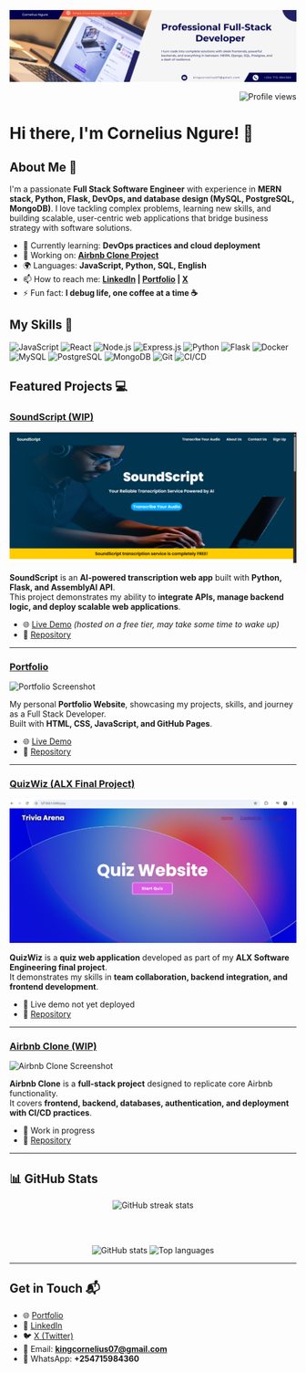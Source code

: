 ![Banner Image](https://github.com/CorneliusNgure/Images/blob/main/Professional_Full_Stack%20_Linkedin_Banner.png?raw=true)

<p align="right">
  <img src="https://komarev.com/ghpvc/?username=CorneliusNgure&label=Profile%20Views&color=0e75b6&style=flat" alt="Profile views" />
</p>

# Hi there, I'm Cornelius Ngure! 👋

## About Me 🚀

I'm a passionate **Full Stack Software Engineer** with experience in **MERN stack, Python, Flask, DevOps, and database design (MySQL, PostgreSQL, MongoDB)**. I love tackling complex problems, learning new skills, and building scalable, user-centric web applications that bridge business strategy with software solutions.

- 🌱 Currently learning: **DevOps practices and cloud deployment**
- 🔭 Working on: **[Airbnb Clone Project](https://github.com/CorneliusNgure/airbnb-clone-project)**
- 🌍 Languages: **JavaScript, Python, SQL, English**
- 📫 How to reach me: **[LinkedIn](https://www.linkedin.com/in/cornelius-ngure/) | [Portfolio](https://corneliusngure.github.io/) | [X](https://x.com/CorneliusNgure)**
- ⚡ Fun fact: **I debug life, one coffee at a time ☕**

## My Skills 🧠

![JavaScript](https://img.shields.io/badge/-JavaScript-F7DF1E?style=flat-square&logo=javascript&logoColor=black)
![React](https://img.shields.io/badge/-React-61DAFB?style=flat-square&logo=react&logoColor=black)
![Node.js](https://img.shields.io/badge/-Node.js-339933?style=flat-square&logo=node.js&logoColor=white)
![Express.js](https://img.shields.io/badge/-Express.js-000000?style=flat-square&logo=express&logoColor=white)
![Python](https://img.shields.io/badge/-Python-3776AB?style=flat-square&logo=python&logoColor=white)
![Flask](https://img.shields.io/badge/-Flask-000000?style=flat-square&logo=flask&logoColor=white)
![Docker](https://img.shields.io/badge/-Docker-2496ED?style=flat-square&logo=docker&logoColor=white)
![MySQL](https://img.shields.io/badge/-MySQL-4479A1?style=flat-square&logo=mysql&logoColor=white)
![PostgreSQL](https://img.shields.io/badge/-PostgreSQL-4169E1?style=flat-square&logo=postgresql&logoColor=white)
![MongoDB](https://img.shields.io/badge/-MongoDB-47A248?style=flat-square&logo=mongodb&logoColor=white)
![Git](https://img.shields.io/badge/-Git-F05032?style=flat-square&logo=git&logoColor=white)
![CI/CD](https://img.shields.io/badge/-CI%2FCD-2088FF?style=flat-square&logo=githubactions&logoColor=white)

## Featured Projects 💻

### [SoundScript (WIP)](https://soundscript-zxru.onrender.com/)

![SoundScript Screenshot](https://github.com/CorneliusNgure/Images/blob/main/SoundScript.png?raw=true)

**SoundScript** is an **AI-powered transcription web app** built with **Python, Flask, and AssemblyAI API**.  
This project demonstrates my ability to **integrate APIs, manage backend logic, and deploy scalable web applications**.  

- 🌐 [Live Demo](https://soundscript-zxru.onrender.com/) *(hosted on a free tier, may take some time to wake up)*  
- 📂 [Repository](https://github.com/CorneliusNgure/SoundScript)

---

### [Portfolio](https://corneliusngure.github.io/)

![Portfolio Screenshot](https://raw.githubusercontent.com/CorneliusNgure/corneliusngure.github.io/main/preview.png)

My personal **Portfolio Website**, showcasing my projects, skills, and journey as a Full Stack Developer.  
Built with **HTML, CSS, JavaScript, and GitHub Pages**.  

- 🌐 [Live Demo](https://corneliusngure.github.io/)  
- 📂 [Repository](https://github.com/CorneliusNgure/corneliusngure.github.io)

---

### [QuizWiz (ALX Final Project)](https://github.com/CorneliusNgure/QuizWiz---ALX-Final-Project)

![QuizWiz Screenshot](https://github.com/CorneliusNgure/Images/blob/main/Quiz_Website.png?raw=true)

**QuizWiz** is a **quiz web application** developed as part of my **ALX Software Engineering final project**.  
It demonstrates my skills in **team collaboration, backend integration, and frontend development**.  

- 🚧 Live demo not yet deployed  
- 📂 [Repository](https://github.com/CorneliusNgure/QuizWiz---ALX-Final-Project)

---

### [Airbnb Clone (WIP)](https://github.com/CorneliusNgure/airbnb-clone-project)

![Airbnb Clone Screenshot](https://raw.githubusercontent.com/CorneliusNgure/airbnb-clone-project/main/preview.png)

**Airbnb Clone** is a **full-stack project** designed to replicate core Airbnb functionality.  
It covers **frontend, backend, databases, authentication, and deployment with CI/CD practices**.  

- 🚧 Work in progress  
- 📂 [Repository](https://github.com/CorneliusNgure/airbnb-clone-project)

---

## 📊 GitHub Stats

<div align="center">
  <img src="https://streak-stats.demolab.com?user=CorneliusNgure&theme=dark&hide_border=false&border_radius=5" height="220" alt="GitHub streak stats" />
  
  <br/><br/>
  
  <img src="https://github-readme-stats.vercel.app/api?username=CorneliusNgure&show_icons=true&theme=dark" height="180" alt="GitHub stats" />
  <img src="https://github-readme-stats.vercel.app/api/top-langs/?username=CorneliusNgure&layout=compact&theme=dark" height="180" alt="Top languages" />
</div>

---

## Get in Touch 📬

- 🌐 [Portfolio](https://corneliusngure.github.io/)  
- 💼 [LinkedIn](https://www.linkedin.com/in/cornelius-ngure/)  
- 🐦 [X (Twitter)](https://x.com/CorneliusNgure)  
- 📧 Email: **kingcornelius07@gmail.com**  
- 📱 WhatsApp: **+254715984360**  
